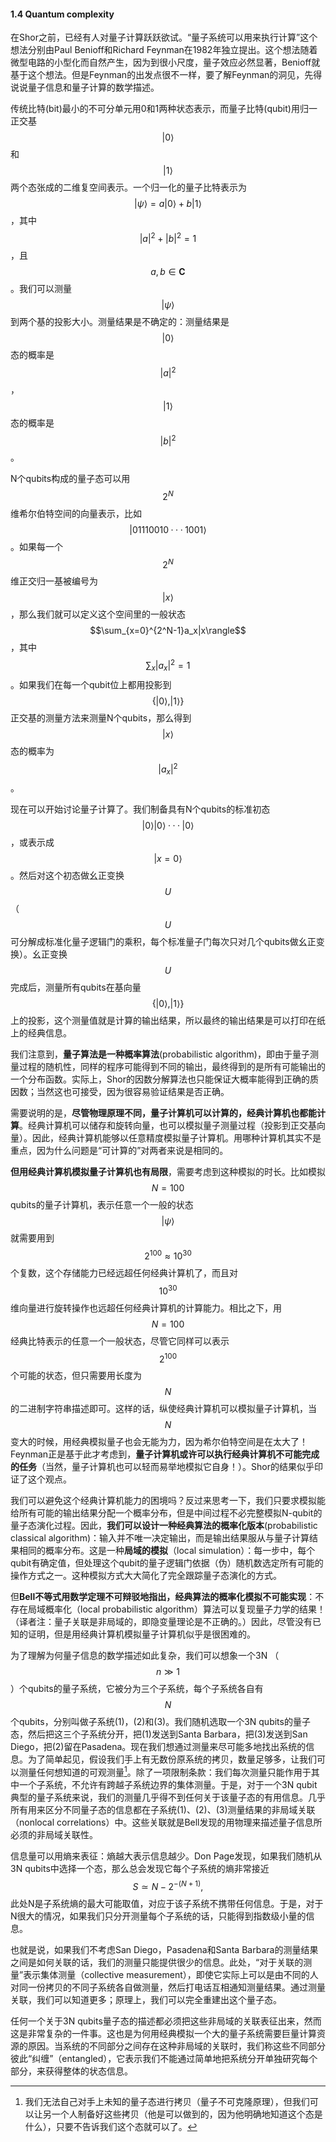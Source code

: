 #### 1.4 Quantum complexity

在Shor之前，已经有人对量子计算跃跃欲试。“量子系统可以用来执行计算”这个想法分别由Paul Benioff和Richard Feynman在1982年独立提出。这个想法随着微型电路的小型化而自然产生，因为到很小尺度，量子效应必然显著，Benioff就基于这个想法。但是Feynman的出发点很不一样，要了解Feynman的洞见，先得说说量子信息和量子计算的数学描述。

传统比特(bit)最小的不可分单元用0和1两种状态表示，而量子比特(qubit)用归一正交基$$|0\rangle$$ 和$$|1\rangle$$两个态张成的二维复空间表示。一个归一化的量子比特表示为$$|\psi\rangle=a|0\rangle	+b|1\rangle$$，其中$$|a|^2+|b|^2=1$$，且$$a,b\in\mathbf{C}$$。我们可以测量$$|\psi\rangle$$到两个基的投影大小。测量结果是不确定的：测量结果是$$|0\rangle$$态的概率是$$|a|^2$$，$$|1\rangle$$态的概率是$$|b|^2$$。

N个qubits构成的量子态可以用$$2^N$$维希尔伯特空间的向量表示，比如$$|01110010 · · ·1001\rangle$$。如果每一个$$2^N$$维正交归一基被编号为$$|x\rangle$$，那么我们就可以定义这个空间里的一般状态$$\sum_{x=0}^{2^N-1}a_x|x\rangle$$，其中$$\sum_x|a_x|^2=1$$。如果我们在每一个qubit位上都用投影到$$\{|0\rangle,|1\rangle\}$$正交基的测量方法来测量N个qubits，那么得到$$|x\rangle$$态的概率为$$|a_x|^2$$。

现在可以开始讨论量子计算了。我们制备具有N个qubits的标准初态$$|0\rangle|0\rangle · · · |0\rangle$$，或表示成$$|x=0\rangle$$。然后对这个初态做幺正变换$$U$$（$$U$$可分解成标准化量子逻辑门的乘积，每个标准量子门每次只对几个qubits做幺正变换）。幺正变换$$U$$完成后，测量所有qubits在基向量$$\{|0\rangle,|1\rangle\}$$上的投影，这个测量值就是计算的输出结果，所以最终的输出结果是可以打印在纸上的经典信息。

我们注意到，**量子算法是一种概率算法**(probabilistic algorithm)，即由于量子测量过程的随机性，同样的程序可能得到不同的输出，最终得到的是所有可能输出的一个分布函数。实际上，Shor的因数分解算法也只能保证大概率能得到正确的质因数；当然这也可接受，因为很容易验证结果是否正确。

需要说明的是，**尽管物理原理不同，量子计算机可以计算的，经典计算机也都能计算**。经典计算机可以储存和旋转向量，也可以模拟量子测量过程（投影到正交基向量）。因此，经典计算机能够以任意精度模拟量子计算机。用哪种计算机其实不是重点，因为什么问题是“可计算的”对两者来说是相同的。

**但用经典计算机模拟量子计算机也有局限**，需要考虑到这种模拟的时长。比如模拟$$N=100$$qubits的量子计算机，表示任意一个一般的状态$$|\psi\rangle$$就需要用到$$2^{100}\approx10^{30}$$个复数，这个存储能力已经远超任何经典计算机了，而且对$$10^{30}$$维向量进行旋转操作也远超任何经典计算机的计算能力。相比之下，用$$N=100$$经典比特表示的任意一个一般状态，尽管它同样可以表示$$2^{100}$$个可能的状态，但只需要用长度为$$N$$的二进制字符串描述即可。这样的话，纵使经典计算机可以模拟量子计算机，当$$N$$变大的时候，用经典模拟量子也会无能为力，因为希尔伯特空间是在太大了！Feynman正是基于此才考虑到，**量子计算机或许可以执行经典计算机不可能完成的任务**（当然，量子计算机也可以轻而易举地模拟它自身！）。Shor的结果似乎印证了这个观点。

我们可以避免这个经典计算机能力的困境吗？反过来思考一下，我们只要求模拟能给所有可能的输出结果分配一个概率分布，但是中间过程不必完整模拟N-qubit的量子态演化过程。因此，**我们可以设计一种经典算法的概率化版本**(probabilistic classical algorithm)：输入并不唯一决定输出，而是输出结果服从与量子计算结果相同的概率分布。这是一种**局域的模拟**（local simulation）：每一步中，每个qubit有确定值，但处理这个qubit的量子逻辑门依据（伪）随机数选定所有可能的操作方式之一。这种模拟方式大大简化了完全跟踪量子态演化的方式。

但**Bell不等式用数学定理不可辩驳地指出，经典算法的概率化模拟不可能实现**：不存在局域概率化（local probabilistic algorithm）算法可以复现量子力学的结果！（译者注：量子关联是非局域的，即隐变量理论是不正确的。）因此，尽管没有已知的证明，但是用经典计算机模拟量子计算机似乎是很困难的。

为了理解为何量子信息的数学描述如此复杂，我们可以想象一个3N （$$n\gg1$$）个qubits的量子系统，它被分为三个子系统，每个子系统各自有$$N$$个qubits，分别叫做子系统(1)，(2)和(3)。我们随机选取一个3N qubits的量子态，然后把这三个子系统分开，把(1)发送到Santa Barbara，把(3)发送到San Diego，把(2)留在Pasadena。现在我们想通过测量来尽可能多地找出系统的信息。为了简单起见，假设我们手上有无数份原系统的拷贝，数量足够多，让我们可以测量任何想知道的可观测量[^注1]。除了一项限制条款：我们每次测量只能作用于其中一个子系统，不允许有跨越子系统边界的集体测量。于是，对于一个3N qubit典型的量子系统来说，我们的测量几乎得不到任何关于该量子态的有用信息。几乎所有用来区分不同量子态的信息都在子系统(1)、(2)、(3)测量结果的非局域关联（nonlocal correlations）中。这些关联就是Bell发现的用物理来描述量子信息所必须的非局域关联性。

信息量可以用熵来表征：熵越大表示信息越少。Don Page发现，如果我们随机从3N qubits中选择一个态，那么总会发现它每个子系统的熵非常接近
$$
S\simeq N-2^{-(N+1)},
$$
此处N是子系统熵的最大可能取值，对应于该子系统不携带任何信息。于是，对于N很大的情况，如果我们只分开测量每个子系统的话，只能得到指数级小量的信息。

也就是说，如果我们不考虑San Diego，Pasadena和Santa Barbara的测量结果之间是如何关联的话，我们的测量只能提供很少的信息。此处，“对于关联的测量”表示集体测量（collective measurement），即使它实际上可以是由不同的人对同一份拷贝的不同子系统各自做测量，然后打电话互相通知测量结果。通过测量关联，我们可以知道更多；原理上，我们可以完全重建出这个量子态。

任何一个关于3N qubits量子态的描述都必须把这些非局域的关联表征出来，然而这是非常复杂的一件事。这也是为何用经典模拟一个大的量子系统需要巨量计算资源的原因。当系统的不同部分之间存在这种非局域的关联时，我们称这些不同部分彼此“纠缠”（entangled），它表示我们不能通过简单地把系统分开单独研究每个部分，来获得整体的状态信息。



[^注1]: 我们无法自己对手上未知的量子态进行拷贝（量子不可克隆原理），但我们可以让另一个人制备好这些拷贝（他是可以做到的，因为他明确地知道这个态是什么），只要不告诉我们这个态就可以了。